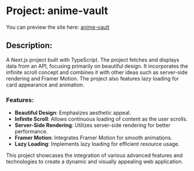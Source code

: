 # Project: anime-vault

You can preview the site here: [anime-vault](https://anime-vault-murex-eight.vercel.app/)

## Description:
A Next.js project built with TypeScript. The project fetches and displays data from an API, focusing primarily on beautiful design. It incorporates the infinite scroll concept and combines it with other ideas such as server-side rendering and Framer Motion. The project also features lazy loading for card appearance and animation.

### Features:
- **Beautiful Design**: Emphasizes aesthetic appeal.
- **Infinite Scroll**: Allows continuous loading of content as the user scrolls.
- **Server-Side Rendering**: Utilizes server-side rendering for better performance.
- **Framer Motion**: Integrates Framer Motion for smooth animations.
- **Lazy Loading**: Implements lazy loading for efficient resource usage.

This project showcases the integration of various advanced features and technologies to create a dynamic and visually appealing web application.
